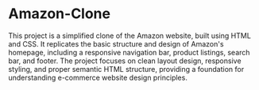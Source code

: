# Amazon-Clone
This project is a simplified clone of the Amazon website, built using HTML and CSS. It replicates the basic structure and design of Amazon's homepage, including a responsive navigation bar, product listings, search bar, and footer. The project focuses on clean layout design, responsive styling, and proper semantic HTML structure, providing a foundation for understanding e-commerce website design principles.
